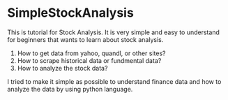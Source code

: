 # SimpleStockAnalysis

This is tutorial for Stock Analysis. It is very simple and easy to understand for beginners that wants to learn about stock analysis.

1. How to get data from yahoo, quandl, or other sites?
2. How to scrape historical data or fundmental data?
3. How to analyze the stock data?

I tried to make it simple as possible to understand finance data and how to analyze the data by using python language.
